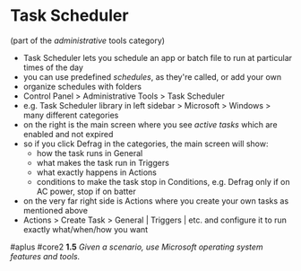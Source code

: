 # Task Scheduler
(part of the *administrative* tools category)

- Task Scheduler lets you schedule an app or batch file to run at particular times of the day
- you can use predefined *schedules*, as they're called, or add your own
- organize schedules with folders
- Control Panel > Administrative Tools > Task Scheduler
- e.g. Task Scheduler library in left sidebar > Microsoft > Windows > many different categories
- on the right is the main screen where you see *active tasks* which are enabled and not expired
- so if you click Defrag in the categories, the main screen will show:
	- how the task runs in General
	- what makes the task run in Triggers
	- what exactly happens in Actions
	- conditions to make the task stop in Conditions, e.g. Defrag only if on AC power, stop if on batter
- on the very far right side is Actions where you create your own tasks as mentioned above
- Actions > Create Task > General | Triggers | etc. and configure it to run exactly what/when/how you want

#aplus #core2 **1.5** *Given a scenario, use Microsoft operating system features and tools.* 
